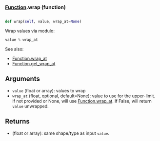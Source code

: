 ### [Function](Function.md).wrap (function)


```py

def wrap(self, value, wrap_at=None)

```



Wrap values via modulo:

```py
value % wrap_at
```

See also:

* [Function.wrap_at](Function.wrap_at.md)
* [Function.get_wrap_at](Function.get_wrap_at.md)

Arguments
------------
* `value` (float or array): values to wrap
* `wrap_at` (float, optional, default=None): value to use for the upper-limit.
    If not provided or None, will use [Function.wrap_at](Function.wrap_at.md).  If False,
    will return `value` unwrapped.

Returns
----------
* (float or array): same shape/type as input `value`.

